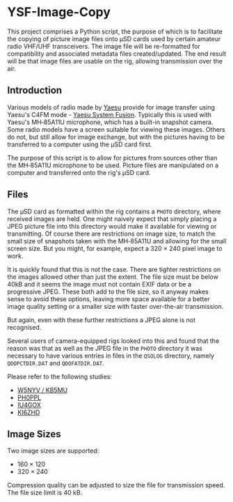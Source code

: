 # YSF-Image-Copy

This project comprises a Python script, the purpose of which is to facilitate the copying of picture image files onto &mu;SD cards used by certain amateur radio VHF/UHF transceivers. The image file will be re-formatted for compatibility and associated metadata files created/updated. The end result will be that image files are usable on the rig, allowing transmission over the air.

## Introduction

Various models of radio made by [Yaesu](https://www.yaesu.com/ "Yaesu home page") provide for image transfer
using Yaesu's C4FM mode - [Yaesu System Fusion](http://systemfusion.yaesu.com/what-is-system-fusion/ "What is System Fusion?").
Typically this is used with Yaesu's MH‑85A11U microphone, which has a built-in snapshot camera.
Some radio models have a screen suitable for viewing these images. Others do not, but still allow for 
image exchange, but with the pictures having to be transferred to a computer using the &mu;SD card first.

The purpose of this script is to allow for pictures from sources other than the MH‑85A11U microphone to be used.
Picture files are manipulated on a computer and transferred onto the rig's &mu;SD card.

## Files

The &mu;SD card as formatted within the rig contains a `PHOTO` directory, where received images are held.
One might naively expect that simply placing a JPEG picture file into this directory would make it 
available for viewing or transmitting.
Of course there are restrictions on image size, to match the small size of snapshots taken with the MH‑85A11U
and allowing for the small screen size.
But you might, for example, expect a 320 &times; 240 pixel image to work.

It is quickly found that this is not the case.
There are tighter restrictions on the images allowed other than just the extent.
The file size must be below 40kB and it seems the image must not contain EXIF data or be a progressive JPEG.
These both add to the file size, so it anyway makes sense to avoid these options, leaving more space
available for a better image quality setting or a smaller size with faster over-the-air transmission.

But again, even with these further restrictions a JPEG alone is not recognised.

Several users of camera-equipped rigs looked into this and found that the reason was that
as well as the JPEG file in the `PHOTO` directory it was necessary to have various entries in
files in the `QSOLOG` directory, namely `QDOPCTDIR.DAT` and `QDOFATDIR.DAT`.

Please refer to the following studies:

* [W5NYV / KB5MU](http://www.bigideatrouble.com/SystemFusionExploration.pdf "System Fusion Exploration - April 2015")
* [PH0PPL](https://docs.google.com/viewer?a=v&pid=sites&srcid=ZGVmYXVsdGRvbWFpbnxmbGZ1c2lvbndpa2l8Z3g6MjJhMGE0MjJlZWM5ZGEwZQ "YAESU FTM-400D – SDCARD EXPLORATION – AUGUSTUS 2015")
* [IU4GOX](https://docs.google.com/spreadsheets/d/1PwzVF22pcLmB04uWrRkx8IWbQs3NnVsqAb-y3qHnhVk/edit#gid=1180833404 "IU4GOX YEASU QSO Filesystem Structure")
* [KI6ZHD](http://www.trinityos.com/HAM/Yaesu-System-Fusion/Ysf-camera-mic-results/ysf-camera-mic-results.txt "Yaesu FT1/FT2/FTM100/FTM400 DATA jack with the Yaesu Camera Mic")

## Image Sizes

Two image sizes are supported:

* 160 &times; 120
* 320 &times; 240

Compression quality can be adjusted to size the file for transmission speed.
The file size limit is 40 kB.


